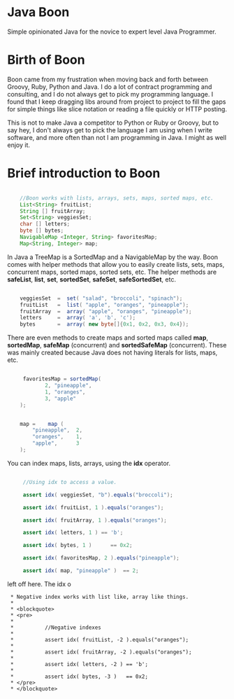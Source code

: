 Java Boon
====

Simple opinionated Java for the novice to expert level Java Programmer.


Birth of Boon
===

Boon came from my frustration when moving back and forth between Groovy, Ruby, Python and Java.
I do a lot of contract programming and consulting, and I do not always get to pick my programming language.
I found that I keep dragging libs around from project to project to fill the gaps for simple things like
slice notation or reading a file quickly or HTTP posting.

This is not to make Java a competitor to Python or Ruby or Groovy, but to say hey, I
don't always get to pick the language I am using when I write software, and more often
than not I am programming in Java. I might as well enjoy it.


Brief introduction to Boon
===

```java

    //Boon works with lists, arrays, sets, maps, sorted maps, etc.
    List<String> fruitList;
    String [] fruitArray;
    Set<String> veggiesSet;
    char [] letters;
    byte [] bytes;
    NavigableMap <Integer, String> favoritesMap;
    Map<String, Integer> map;


```

In Java a TreeMap is a SortedMap and a NavigableMap by the way.
Boon comes with helper methods that allow you to easily create lists,
sets, maps, concurrent maps, sorted maps, sorted sets, etc. The helper methods
are **safeList**, **list**, **set**, **sortedSet**, **safeSet**,
**safeSortedSet**, etc.

```java

    veggiesSet  =  set( "salad", "broccoli", "spinach");
    fruitList   =  list( "apple", "oranges", "pineapple");
    fruitArray  =  array( "apple", "oranges", "pineapple");
    letters     =  array( 'a', 'b', 'c');
    bytes       =  array( new byte[]{0x1, 0x2, 0x3, 0x4});
```

There are even methods to create maps and sorted maps
called **map**, **sortedMap**, **safeMap** (concurrent) and **sortedSafeMap**
(concurrent). These was mainly created because Java does not having
literals for lists, maps, etc.


```java

     favoritesMap = sortedMap(
            2, "pineapple",
            1, "oranges",
            3, "apple"
    );


    map =    map (
        "pineapple",  2,
        "oranges",    1,
        "apple",      3
    );

```

You can index maps, lists, arrays, using the **idx** operator.

```java

     //Using idx to access a value.

     assert idx( veggiesSet, "b").equals("broccoli");

     assert idx( fruitList, 1 ).equals("oranges");

     assert idx( fruitArray, 1 ).equals("oranges");

     assert idx( letters, 1 ) == 'b';

     assert idx( bytes, 1 )      == 0x2;

     assert idx( favoritesMap, 2 ).equals("pineapple");

     assert idx( map, "pineapple" )  == 2;

```

left off here.
The idx o

     * Negative index works with list like, array like things.
     *
     * <blockquote>
     * <pre>
     *
     *          //Negative indexes
     *
     *          assert idx( fruitList, -2 ).equals("oranges");
     *
     *          assert idx( fruitArray, -2 ).equals("oranges");
     *
     *          assert idx( letters, -2 ) == 'b';
     *
     *          assert idx( bytes, -3 )   == 0x2;
     * </pre>
     * </blockquote>



